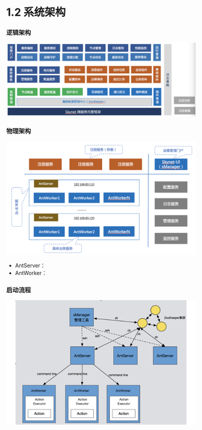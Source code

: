 # 1.2 系统架构

### 逻辑架构

![](../.gitbook/assets/001.png)



### 物理架构

![](../.gitbook/assets/002.png)

* AntServer：
* AntWorker：

### 启动流程

![](../.gitbook/assets/003.png)







